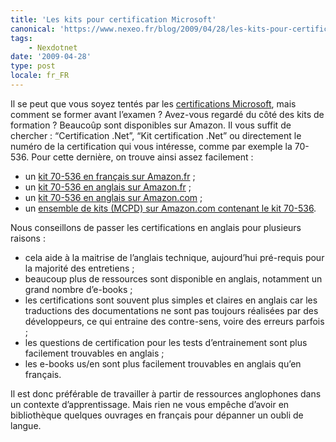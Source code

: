 ```yaml
---
title: 'Les kits pour certification Microsoft'
canonical: 'https://www.nexeo.fr/blog/2009/04/28/les-kits-pour-certification-microsoft/'
tags:
    - Nexdotnet
date: '2009-04-28'
type: post
locale: fr_FR
---
```


Il se peut que vous soyez tentés par les [certifications Microsoft](http://www.microsoft.com/france/formation/cert/default.mspx), mais comment se former avant l’examen ? Avez-vous regardé du côté des kits de formation ? Beaucoûp sont disponibles sur Amazon. Il vous suffit de chercher : “Certification .Net”, “Kit certification .Net” ou directement le numéro de la certification qui vous intéresse, comme par exemple la 70-536. Pour cette dernière, on trouve ainsi assez facilement :

* un [kit 70-536 en français sur Amazon.fr](http://www.amazon.fr/bases-d%C3%A9veloppement-dapplications-avec-NET/dp/2100506161/ref=sr_1_1?ie=UTF8&s=books&qid=1236176048&sr=8-1) ;
* un [kit 70-536 en anglais sur Amazon.fr](http://www.amazon.fr/MCTS-Self-Paced-Training-Exam-70-536/dp/0735622779/ref=sr_1_3?ie=UTF8&s=english-books&qid=1236176048&sr=8-3) ;
* un [kit 70-536 en anglais sur Amazon.com](http://www.amazon.com/MCTS-Self-Paced-Training-Exam-70-536/dp/0735622779/ref=sr_1_1?ie=UTF8&s=books&qid=1236176209&sr=1-1) ;
* un [ensemble de kits (MCPD) sur Amazon.com contenant le kit 70-536](http://www.amazon.com/Self-Paced-Training-70-536-70-528-70-547/dp/0735623767/ref=sr_1_2?ie=UTF8&s=books&qid=1236176209&sr=1-2).

Nous conseillons de passer les certifications en anglais pour plusieurs raisons :

* cela aide à la maitrise de l’anglais technique, aujourd’hui pré-requis pour la majorité des entretiens ;
* beaucoup plus de ressources sont disponible en anglais, notamment un grand nombre d’e-books ;
* les certifications sont souvent plus simples et claires en anglais car les traductions des documentations ne sont pas toujours réalisées par des développeurs, ce qui entraine des contre-sens, voire des erreurs parfois ;
* les questions de certification pour les tests d’entrainement sont plus facilement trouvables en anglais ;
* les e-books us/en sont plus facilement trouvables en anglais qu’en français.

Il est donc préférable de travailler à partir de ressources anglophones dans un contexte d’apprentissage. Mais rien ne vous empêche d’avoir en bibliothèque quelques ouvrages en français pour dépanner un oubli de langue.
